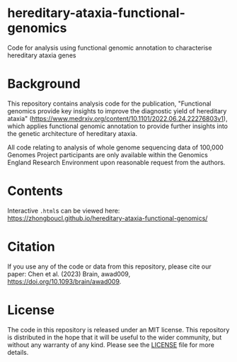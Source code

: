# hereditary-ataxia-functional-genomics
Code for analysis using functional genomic annotation to characterise hereditary ataxia genes

<!-- README.md is generated from README.Rmd. Please edit that file -->
# Background

This repository contains analysis code for the publication, "Functional genomics provide key insights to improve the diagnostic yield of hereditary ataxia" (https://www.medrxiv.org/content/10.1101/2022.06.24.22276803v1), which applies functional genomic annotation to provide further insights into the genetic architecture of hereditary ataxia. 

All code relating to analysis of whole genome sequencing data of 100,000 Genomes Project participants are only available within the Genomics England Research Environment upon reasonable request from the authors. 

# Contents
Interactive `.html`s can be viewed here: https://zhongboucl.github.io/hereditary-ataxia-functional-genomics/

# Citation

If you use any of the code or data from this repository, please cite our paper: Chen et al. (2023) Brain, awad009, https://doi.org/10.1093/brain/awad009. 

# License

The code in this repository is released under an MIT license. This repository is distributed in the hope that it will be useful to the wider community, but without any warranty of any kind. Please see the [LICENSE](LICENSE) file for more details.
